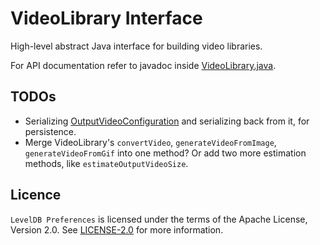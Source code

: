 # VideoLibrary Interface

High-level abstract Java interface for building video libraries.

For API documentation refer to javadoc inside [VideoLibrary.java](lib/src/main/java/me/vkryl/videolib/VideoLibrary.java).

## TODOs

- Serializing [OutputVideoConfiguration](lib/src/main/java/me/vkryl/videolib/OutputVideoConfiguration.java) and serializing back from it, for persistence.
- Merge VideoLibrary's `convertVideo`, `generateVideoFromImage`, `generateVideoFromGif` into one method? Or add two more estimation methods, like `estimateOutputVideoSize`.

## Licence

`LevelDB Preferences` is licensed under the terms of the Apache License, Version 2.0. See [LICENSE-2.0](http://www.apache.org/licenses/LICENSE-2.0) for more information.
